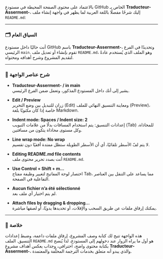 بالاعتماد على محتوى الصفحة المحيطة في مستودع GitHub الخاص بـ **Traducteur-Asserment-**، إليك شرحًا مفصلًا باللغة العربية لما يظهر في واجهة إنشاء ملف `README.md`:

---

### 🗂 السياق العام

أنت حاليًا داخل مستودع GitHub باسم **Traducteur-Asserment-**، وتحديدًا في الفرع الرئيسي `main`. تقوم بإنشاء أو تعديل ملف `README.md`، وهو الملف الذي يُستخدم عادةً لتقديم المشروع وشرح أهدافه ومحتواه.

---

### 🧩 شرح عناصر الواجهة

- **Traducteur-Asserment- / in main**  
  يشير إلى أنك داخل المستودع المذكور، وتعمل ضمن الفرع الرئيسي.

- **Edit / Preview**  
  زران للتبديل بين وضع التحرير (Edit) ومعاينة التنسيق النهائي للملف (Preview)، خاصة إذا كان مكتوبًا بلغة Markdown.

- **Indent mode: Spaces / Indent size: 2**  
  إعدادات التنسيق: يتم استخدام المسافات بدلًا من علامات التبويب (Tab) للمحاذاة، وكل مستوى محاذاة يتكون من مسافتين.

- **Line wrap mode: No wrap**  
  لا يتم لفّ الأسطر تلقائيًا، أي أن الأسطر الطويلة ستظل ممتدة أفقيًا دون تقسيم.

- **Editing README.md file contents**  
  أنت بصدد تحرير محتوى ملف `README.md`.

- **Use Control + Shift + m...**  
  اختصار لوحة المفاتيح لتغيير وظيفة مفتاح Tab، مما يساعد على التنقل بين العناصر التفاعلية في الصفحة.

- **Aucun fichier n’a été sélectionné**  
  لم يتم اختيار أي ملف بعد.

- **Attach files by dragging & dropping...**  
  يمكنك إرفاق ملفات عن طريق السحب والإفلات، أو تحديدها يدويًا، أو لصقها مباشرة.

---

### 🧠 خلاصة

هذه الواجهة تتيح لك كتابة وصف المشروع، إرفاق ملفات داعمة، وضبط إعدادات التنسيق. الملف `README.md` هو أول ما يراه الزوار عند دخولهم إلى المستودع، لذا يُنصح بكتابة محتوى واضح، احترافي، وجذاب يعكس أهداف مشروع **Traducteur-Asserment-**، والذي يبدو أنه متعلق بخدمات الترجمة المحلّفة والمعتمدة.

